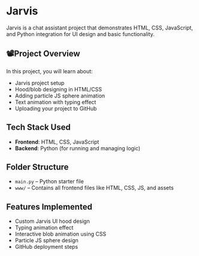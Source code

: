 # Jarvis

Jarvis is a chat assistant project that demonstrates HTML, CSS, JavaScript, and Python integration for UI design and basic functionality.

## 📽Project Overview

In this project, you will learn about:
- Jarvis project setup
- Hood/blob designing in HTML/CSS
- Adding particle JS sphere animation
- Text animation with typing effect
- Uploading your project to GitHub

## Tech Stack Used
- **Frontend**: HTML, CSS, JavaScript  
- **Backend**: Python (for running and managing logic)

## Folder Structure
- `main.py` – Python starter file
- `www/` – Contains all frontend files like HTML, CSS, JS, and assets

## Features Implemented
- Custom Jarvis UI hood design
- Typing animation effect
- Interactive blob animation using CSS
- Particle JS sphere design
- GitHub deployment steps
